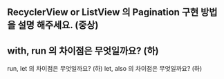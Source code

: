 ## RecyclerView or ListView 의 Pagination 구현 방법을 설명 해주세요. (중상)

## with, run 의 차이점은 무엇일까요? (하)
run, let 의 차이점은 무엇일까요? (하)
let, also 의 차이점은 무엇일까요? (하)
